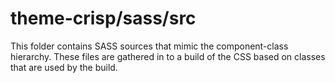 # theme-crisp/sass/src

This folder contains SASS sources that mimic the component-class hierarchy. These files
are gathered in to a build of the CSS based on classes that are used by the build.

